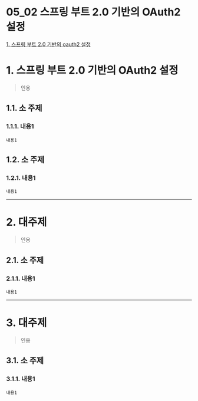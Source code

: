 05_02 스프링 부트 2.0 기반의 OAuth2 설정
=======================
[1. 스프링 부트 2.0 기반의 oauth2 설정](#1-스프링-부트-20-기반의-oauth2-설정)    


# 1. 스프링 부트 2.0 기반의 OAuth2 설정
> 인용
## 1.1. 소 주제
### 1.1.1. 내용1
```
내용1
```
## 1.2. 소 주제
### 1.2.1. 내용1
```
내용1
```

***
# 2. 대주제
> 인용
## 2.1. 소 주제
### 2.1.1. 내용1
```
내용1
```   

***
# 3. 대주제
> 인용
## 3.1. 소 주제
### 3.1.1. 내용1
```
내용1
```
